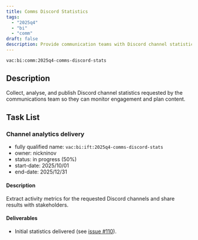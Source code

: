 ```yaml
---
title: Comms Discord Statistics
tags:
  - "2025q4"
  - "bi"
  - "comm"
draft: false
description: Provide communication teams with Discord channel statistics.
---
```


`vac:bi:comm:2025q4-comms-discord-stats`

## Description

Collect, analyse, and publish Discord channel statistics requested by the communications team so they can monitor engagement and plan content.

## Task List

### Channel analytics delivery

* fully qualified name: `vac:bi:ift:2025q4-comms-discord-stats`
* owner: nickninov
* status: in progress (50%)
* start-date: 2025/10/01
* end-date: 2025/12/31

#### Description

Extract activity metrics for the requested Discord channels and share results with stakeholders.

#### Deliverables

- Initial statistics delivered (see [issue #110](https://github.com/status-im/data-docs/issues/110)).
